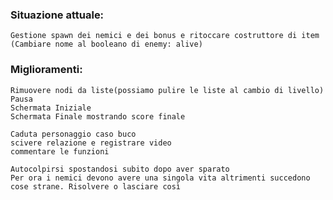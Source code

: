 ### Situazione attuale:
    Gestione spawn dei nemici e dei bonus e ritoccare costruttore di item
    (Cambiare nome al booleano di enemy: alive) 
    
    


### Miglioramenti:
    Rimuovere nodi da liste(possiamo pulire le liste al cambio di livello)
    Pausa    
    Schermata Iniziale
    Schermata Finale mostrando score finale

    Caduta personaggio caso buco 
    scivere relazione e registrare video
    commentare le funzioni
    
    Autocolpirsi spostandosi subito dopo aver sparato
    Per ora i nemici devono avere una singola vita altrimenti succedono cose strane. Risolvere o lasciare così

